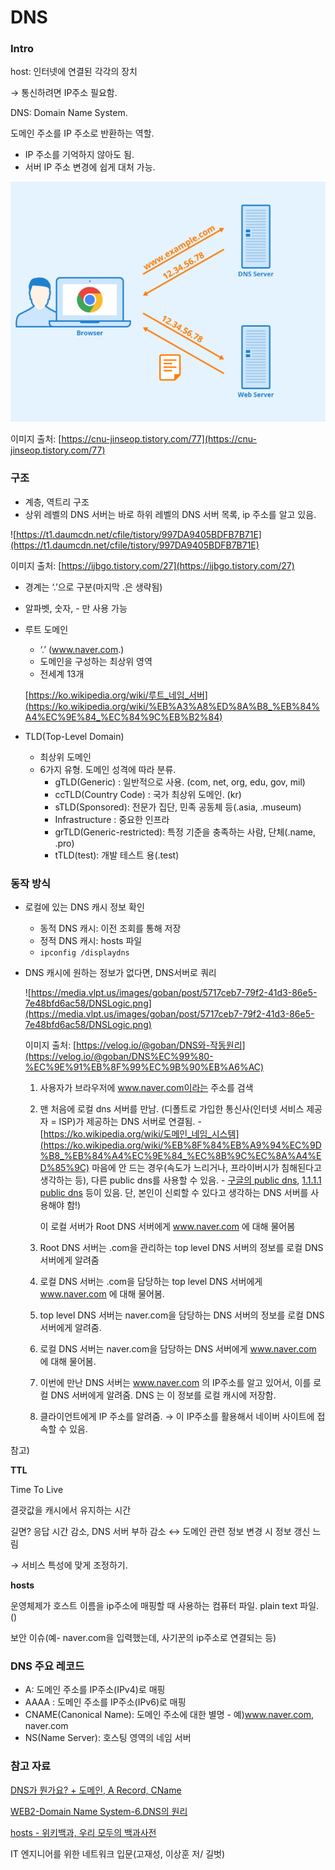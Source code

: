 # DNS

### Intro

host: 인터넷에 연결된 각각의 장치 

→ 통신하려면 IP주소 필요함.

DNS: Domain Name System. 

도메인 주소를 IP 주소로 반환하는 역할.

- IP 주소를 기억하지 않아도 됨.
- 서버 IP 주소 변경에 쉽게 대처 가능.

![Untitled](DNS%204a9f8/Untitled.png)

이미지 출처: [https://cnu-jinseop.tistory.com/77](https://cnu-jinseop.tistory.com/77)

### 구조

- 계층, 역트리 구조
- 상위 레벨의 DNS 서버는 바로 하위 레벨의 DNS 서버 목록, ip 주소를 알고 있음.

![https://t1.daumcdn.net/cfile/tistory/997DA9405BDFB7B71E](https://t1.daumcdn.net/cfile/tistory/997DA9405BDFB7B71E)

이미지 출처: [https://ijbgo.tistory.com/27](https://ijbgo.tistory.com/27)

- 경계는  ‘.’으로 구분(마지막 .은 생략됨)
- 알파벳, 숫자, - 만 사용 가능

- 루트 도메인
    - ‘.’ (www.naver.com.)
    - 도메인을 구성하는 최상위 영역
    - 전세계 13개
    
    [https://ko.wikipedia.org/wiki/루트_네임_서버](https://ko.wikipedia.org/wiki/%EB%A3%A8%ED%8A%B8_%EB%84%A4%EC%9E%84_%EC%84%9C%EB%B2%84)
    

- TLD(Top-Level Domain)
    - 최상위 도메인
    - 6가지 유형. 도메인 성격에 따라 분류.
        - gTLD(Generic) : 일반적으로 사용. (com, net, org, edu, gov, mil)
        - ccTLD(Country Code) : 국가 최상위 도메인. (kr)
        - sTLD(Sponsored): 전문가 집단, 민족 공동체 등(.asia, .museum)
        - Infrastructure : 중요한 인프라
        - grTLD(Generic-restricted): 특정 기준을 충족하는 사람, 단체(.name, .pro)
        - tTLD(test): 개발 테스트 용(.test)
        

### 동작 방식

- 로컬에 있는 DNS 캐시 정보 확인
    - 동적 DNS 캐시: 이전 조회를 통해 저장
    - 정적 DNS 캐시: hosts 파일
    - `ipconfig /displaydns`
    
- DNS 캐시에 원하는 정보가 없다면, DNS서버로 쿼리
    
    ![https://media.vlpt.us/images/goban/post/5717ceb7-79f2-41d3-86e5-7e48bfd6ac58/DNSLogic.png](https://media.vlpt.us/images/goban/post/5717ceb7-79f2-41d3-86e5-7e48bfd6ac58/DNSLogic.png)
    
    이미지 출처: [https://velog.io/@goban/DNS와-작동원리](https://velog.io/@goban/DNS%EC%99%80-%EC%9E%91%EB%8F%99%EC%9B%90%EB%A6%AC)
    
    1. 사용자가 브라우저에 www.naver.com이라는 주소를 검색
    2. 맨 처음에 로컬 dns 서버를 만남. (디폴트로 가입한 통신사(인터넷 서비스 제공자 = ISP)가 제공하는 DNS 서버로 연결됨. - [https://ko.wikipedia.org/wiki/도메인_네임_시스템](https://ko.wikipedia.org/wiki/%EB%8F%84%EB%A9%94%EC%9D%B8_%EB%84%A4%EC%9E%84_%EC%8B%9C%EC%8A%A4%ED%85%9C) 마음에 안 드는 경우(속도가 느리거나, 프라이버시가 침해된다고 생각하는 등), 다른 public dns를 사용할 수 있음. - [구글의 public dns](https://developers.google.com/speed/public-dns),  [1.1.1.1 public dns](https://1.1.1.1/ko-KR/dns/) 등이 있음. 단, 본인이 신뢰할 수 있다고 생각하는 DNS 서버를 사용해야 함!)
        
        이 로컬 서버가 Root DNS 서버에게 www.naver.com 에 대해 물어봄
        
    3. Root DNS 서버는 .com을 관리하는 top level DNS 서버의 정보를 로컬 DNS 서버에게 알려줌
    4. 로컬 DNS 서버는 .com을 담당하는 top level DNS 서버에게 www.naver.com 에 대해 물어봄.
    5. top level DNS 서버는 naver.com을 담당하는 DNS 서버의 정보를 로컬 DNS 서버에게 알려줌.
    6. 로컬 DNS 서버는 naver.com을 담당하는 DNS 서버에게 www.naver.com 에 대해 물어봄.
    7. 이번에 만난 DNS 서버는 www.naver.com 의 IP주소를 알고 있어서, 이를 로컬 DNS 서버에게 알려줌. DNS 는 이 정보를 로컬 캐시에 저장함.
    8. 클라이언트에게 IP 주소를 알려줌. → 이 IP주소를 활용해서 네이버 사이트에 접속할 수 있음.
    

참고)

**TTL**

Time To Live

결괏값을 캐시에서 유지하는 시간

길면? 응답 시간 감소, DNS 서버 부하 감소 ↔ 도메인 관련 정보 변경 시 정보 갱신 느림 

→ 서비스 특성에 맞게 조정하기.

**hosts**

운영체제가 호스트 이름을 ip주소에 매핑할 때 사용하는 컴퓨터 파일. plain text 파일. ([](https://ko.wikipedia.org/wiki/Hosts))

보안 이슈(예- naver.com을 입력했는데, 사기꾼의 ip주소로 연결되는 등)

### DNS 주요 레코드

- A: 도메인 주소를 IP주소(IPv4)로 매핑
- AAAA : 도메인 주소를 IP주소(IPv6)로 매핑
- CNAME(Canonical Name): 도메인 주소에 대한 별명 - 예)www.naver.com, naver.com
- NS(Name Server): 호스팅 영역의 네임 서버

### 참고 자료

[DNS가 뭔가요? + 도메인, A Record, CName](https://www.youtube.com/watch?v=6fc9NAQkcv0)

[WEB2-Domain Name System-6.DNS의 원리](https://www.youtube.com/watch?v=iM07I1X7qkg)

[hosts - 위키백과, 우리 모두의 백과사전](https://ko.wikipedia.org/wiki/Hosts)

IT 엔지니어를 위한 네트워크 입문(고재성, 이상훈 저/ 길벗)
